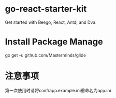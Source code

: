 # go-react-starter-kit
Get started with Beego, React, Antd, and Dva.

# Install Package Manage
go get -u github.com/Masterminds/glide

# 注意事项
第一次使用时请将conf/app.example.ini重命名为app.ini